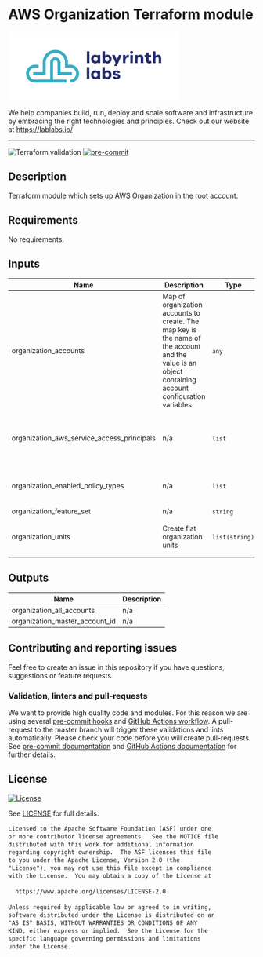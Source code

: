 # AWS Organization Terraform module

[![labyrinth labs logo](ll-logo.png)](https://lablabs.io/)

We help companies build, run, deploy and scale software and infrastructure by embracing the right technologies and principles. Check out our website at https://lablabs.io/

---

![Terraform validation](https://github.com/lablabs/***REPOSITORY***/workflows/Terraform%20validation/badge.svg?branch=master)
[![pre-commit](https://img.shields.io/badge/pre--commit-enabled-success?logo=pre-commit&logoColor=white)](https://github.com/pre-commit/pre-commit)

## Description

Terraform module which sets up AWS Organization in the root account.

<!-- BEGINNING OF PRE-COMMIT-TERRAFORM DOCS HOOK -->
## Requirements

No requirements.

## Inputs

| Name | Description | Type | Default | Required |
|------|-------------|------|---------|:--------:|
| organization\_accounts | Map of organization accounts to create. The map key is the name of the account and the value is an object containing account configuration variables. | `any` | n/a | yes |
| organization\_aws\_service\_access\_principals | n/a | `list` | <pre>[<br>  "cloudtrail.amazonaws.com",<br>  "sso.amazonaws.com"<br>]</pre> | no |
| organization\_enabled\_policy\_types | n/a | `list` | <pre>[<br>  "SERVICE_CONTROL_POLICY"<br>]</pre> | no |
| organization\_feature\_set | n/a | `string` | `"ALL"` | no |
| organization\_units | Create flat organization units | `list(string)` | <pre>[<br>  "default"<br>]</pre> | no |

## Outputs

| Name | Description |
|------|-------------|
| organization\_all\_accounts | n/a |
| organization\_master\_account\_id | n/a |

<!-- END OF PRE-COMMIT-TERRAFORM DOCS HOOK -->

## Contributing and reporting issues

Feel free to create an issue in this repository if you have questions, suggestions or feature requests.

### Validation, linters and pull-requests

We want to provide high quality code and modules. For this reason we are using
several [pre-commit hooks](.pre-commit-config.yaml) and
[GitHub Actions workflow](.github/workflows/main.yml). A pull-request to the
master branch will trigger these validations and lints automatically. Please
check your code before you will create pull-requests. See
[pre-commit documentation](https://pre-commit.com/) and
[GitHub Actions documentation](https://docs.github.com/en/actions) for further
details.


## License

[![License](https://img.shields.io/badge/License-Apache%202.0-blue.svg)](https://opensource.org/licenses/Apache-2.0)

See [LICENSE](LICENSE) for full details.

    Licensed to the Apache Software Foundation (ASF) under one
    or more contributor license agreements.  See the NOTICE file
    distributed with this work for additional information
    regarding copyright ownership.  The ASF licenses this file
    to you under the Apache License, Version 2.0 (the
    "License"); you may not use this file except in compliance
    with the License.  You may obtain a copy of the License at

      https://www.apache.org/licenses/LICENSE-2.0

    Unless required by applicable law or agreed to in writing,
    software distributed under the License is distributed on an
    "AS IS" BASIS, WITHOUT WARRANTIES OR CONDITIONS OF ANY
    KIND, either express or implied.  See the License for the
    specific language governing permissions and limitations
    under the License.
